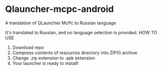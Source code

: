 # Qlauncher-mcpc-android
A translation of QLauncher McPc to Russian language

It's translated to Russian, and no language selection is provided.
HOW TO USE
 1. Download repo
 2. Compress contents of resources directory into ZIP(!) archive
 3. Change .zip extension to .apk extension
 4. Your launcher is ready to install!
 
